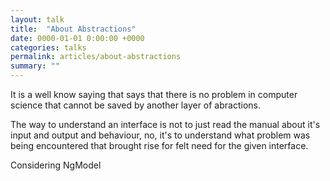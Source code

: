 ```yaml
---
layout: talk
title:  "About Abstractions"
date: 0000-01-01 0:00:00 +0000
categories: talks
permalink: articles/about-abstractions
summary: ""
---
```


It is a well know saying that says that there is no problem in computer science
that cannot be saved by another layer of abractions.

The way to understand an interface is not to just read the manual about it's
input and output and behaviour, no, it's to understand what problem was being
encountered that brought rise for felt need for the given interface.

Considering NgModel
